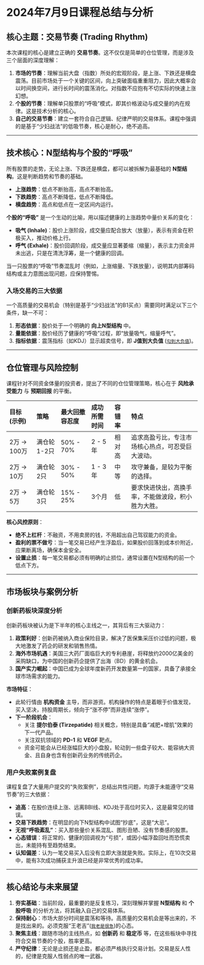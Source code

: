 # 2024年7月9日课程总结与分析

## 核心主题：交易节奏 (Trading Rhythm)

本次课程的核心是建立正确的 **交易节奏**。这不仅仅是简单的仓位管理，而是涉及三个层面的深度理解：

1.  **市场的节奏**：理解当前大盘（指数）所处的宏观阶段，是上涨、下跌还是横盘震荡。目前市场处于一个关键的区间，向上突破面临重重阻力，因此大概率会以时间换空间，进行长时间的震荡消化。对指数不应抱有不切实际的快速上涨幻想。
2.  **个股的节奏**：理解单只股票的“呼吸”模式，即其价格波动与成交量的内在规律。这是技术分析的核心。
3.  **自己的交易节奏**：建立一套符合自己逻辑、纪律严明的交易体系。课程中强调的是基于“少妇战法”的低吸节奏，核心是耐心，绝不追高。

---

## 技术核心：N型结构与个股的“呼吸”

所有股票的走势，无论上涨、下跌还是横盘，都可以被拆解为最基础的 **N型结构**。这是判断趋势和节奏的基础。

-   **上涨趋势**：低点不断抬高，高点不断抬高。
-   **下跌趋势**：高点不断降低，低点不断降低。
-   **横盘趋势**：高点和低点在一定区间内运行。

**个股的“呼吸”** 是一个生动的比喻，用以描述健康的上涨趋势中量价关系的变化：

-   **吸气 (Inhale)**：股价上涨阶段，成交量应配合放大（放量），表示有资金在积极买入，推动价格上行。
-   **呼气 (Exhale)**：股价回调阶段，成交量应显著萎缩（缩量），表示主力资金并未出逃，只是在清洗浮筹，是一个健康的回调。

当一只股票的“呼吸”节奏混乱时（例如，上涨缩量、下跌放量），说明其内部筹码结构或主力意图出现问题，应保持警惕。

### 入场交易的三大依据

一个高质量的交易机会（特别是基于“少妇战法”的B1买点）需要同时满足以下三个条件，缺一不可：

1.  **形态依据**：股价处于一个明确的 **向上N型结构** 中。
2.  **量能依据**：股价经历了健康的“呼吸”过程，即“放量吸气，缩量呼气”。
3.  **指标依据**：震荡指标（如KDJ）显示超卖信号，即 **J值到大负值** ([`勾到大负值`](dict.md:136))。

---

## 仓位管理与风险控制

课程针对不同资金体量的投资者，提出了不同的仓位管理策略，核心在于 **风险承受能力** 与 **预期回报** 的平衡。

| 目标 (示例) | 策略 | 最大回撤容忍度 | 成功所需时间 | 容错率 | 特点 |
| :--- | :--- | :--- | :--- | :--- | :--- |
| 2万 -> 100万 | 满仓轮1-2只 | 50% - 70% | 2 - 5年 | 相对高 | 追求高盈亏比，专注市场核心热点，可忍受巨大波动。 |
| 2万 -> 10万 | 满仓轮2只 | 30% - 50% | 1 - 3年 | 中等 | 攻守兼备，是较为平衡的选择。 |
| 2万 -> 5万 | 满仓轮3只 | 15% - 25% | 3个月 | 低 | 要求快进快出，高换手率，不能做波段，积小胜为大胜。 |

**核心风控原则**：
-   **绝不上杠杆**：不融资，不用卖房的钱，不用超出自己驾驭能力的资金。
-   **盈利的票不做亏**：当一笔交易已经产生浮盈后，如果股价回落到成本价附近，应果断离场，确保本金安全。
-   **设置止损**：每一笔交易都必须有明确的止损位，通常设置在N型结构的前一个低点下方。

---

## 市场板块与案例分析

### 创新药板块深度分析

创新药板块被认为是下半年的核心主线之一，其背后有三大驱动力：
1.  **政策利好**：创新药被纳入商业保险目录，解决了医保集采压价过低的问题，极大地激发了药企的研发和销售热情。
2.  **海外市场机遇**：美国三大药厂面临巨大的专利悬崖，将释放约2000亿美金的采购缺口，为中国的创新药企提供了出海（BD）的黄金机会。
3.  **国产实力崛起**：中国已成为全球年度新药开发数量第一的国家，具备了承接全球市场需求的能力。

**市场特征**：
-   此轮行情由 **机构资金** 主导，而非游资。机构操作的特点是着眼于价值发现，买入坚决，持股周期长，倾向于“涨不停”而非连续“涨停”。
-   **下一阶段机会**：
    -   关注 **提尔伯泰 (Tirzepatide)** 相关概念，特别是具备“减肥+增肌”效果的下一代产品。
    -   关注双抗领域的 **PD-1** 和 **VEGF** 靶点。
    -   资金可能会从已经涨幅巨大的小盘股，轮动到一些盘子较大、能容纳大资金、且自身也含有创新药业务的传统药企。

### 用户失败案例复盘

课程复盘了大量用户提交的“失败案例”，总结出共性问题，均源于未能遵守“交易节奏”的三大依据：
-   **追高**：在股价连续上涨、远离BBI线、KDJ处于高位时买入，这是最常见的错误。
-   **交易下跌趋势**：在明显的向下N型结构中试图“抄底”，这是“大忌”。
-   **无视“呼吸紊乱”**：买入那些量价关系混乱、图形丑陋、没有节奏感的股票。
-   **心态错误**：将正常的、健康的回调视为“亏损”，或因小幅浮盈回吐而恐慌卖出，未能持有至趋势结束。
-   **认知偏差**：认为一笔交易买入后没有立即大涨就是失败。实际上，在10次交易中，能有3次成功捕获主升浪已经是非常优秀的成功率。

---

## 核心结论与未来展望

1.  **夯实基础**：当前阶段，最重要的是反复练习，深刻理解并掌握 **N型结构** 和 **个股呼吸** 的分析方法，将其融入自己的交易体系。
2.  **保持耐心**：市场大部分时间是震荡和等待。高质量的交易机会是等出来的，不是找出来的。必须克服“王老吉”([`我老是很急`](dict.md:123))的心态。
3.  **聚焦主线**：跟随市场的主线热点，如 **创新药** 和 **稳定币** 等，在这些板块中寻找符合交易节奏的个股，胜率更高。
4.  **严守纪律**：无论是止损还是止盈，都必须严格执行交易计划。交易是反人性的，纪律是克服人性弱点的唯一武器。
